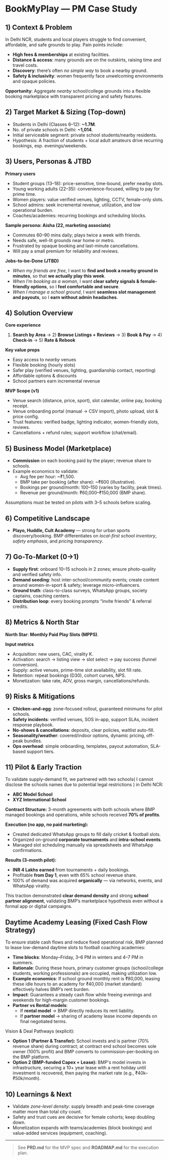 # BookMyPlay — PM Case Study

## 1) Context & Problem
In Delhi NCR, students and local players struggle to find convenient, affordable, and safe grounds to play. Pain points include:
- **High fees & memberships** at existing facilities.
- **Distance & access**: many grounds are on the outskirts, raising time and travel costs.
- **Discovery**: there’s often *no simple way* to book a nearby ground.
- **Safety & inclusivity**: women frequently face unwelcoming environments and opaque policies.

**Opportunity**: Aggregate *nearby* school/college grounds into a flexible booking marketplace with transparent pricing and safety features.

## 2) Target Market & Sizing (Top-down)
- Students in Delhi (Classes 6–12): **~1.7M**.
- No. of private schools in Delhi: **~1,014**.
- Initial serviceable segment: private school students/nearby residents.
- Hypothesis: A fraction of students + local adult amateurs drive recurring bookings, esp. evenings/weekends.

## 3) Users, Personas & JTBD
**Primary users**
- Student groups (13–18): price-sensitive, time-bound, prefer nearby slots.
- Young working adults (22–35): convenience-focused, willing to pay for prime time.
- Women players: value verified venues, lighting, CCTV, female-only slots.
- School admins: seek incremental revenue, utilization, and low operational burden.
- Coaches/academies: recurring bookings and scheduling blocks.

**Sample persona: Aisha (22, marketing associate)**
- Commutes 60–90 mins daily; plays twice a week with friends.
- Needs safe, well-lit grounds near home or metro.
- Frustrated by opaque booking and last-minute cancellations.
- Will pay a small premium for reliability and reviews.

**Jobs-to-be-Done (JTBD)**
- *When my friends are free*, I want to **find and book a nearby ground in minutes**, so that **we actually play this week**.
- *When I’m booking as a woman*, I want **clear safety signals & female-friendly options**, so I **feel comfortable and secure**.
- *When I manage a school ground*, I want **seamless slot management and payouts**, so I **earn without admin headaches**.

## 4) Solution Overview
**Core experience**
1) **Search by Area** → 2) **Browse Listings + Reviews** → 3) **Book & Pay** → 4) **Check-in** → 5) **Rate & Rebook**

**Key value props**
- Easy access to *nearby* venues
- Flexible booking (hourly slots)
- Safer play (verified venues, lighting, guardianship contact, reporting)
- Affordable options & discounts
- School partners earn incremental revenue

**MVP Scope (v1)**
- Venue search (distance, price, sport), slot calendar, online pay, booking receipt.
- Venue onboarding portal (manual → CSV import), photo upload, slot & price config.
- Trust features: verified badge, lighting indicator, women-friendly slots, reviews.
- Cancellations + refund rules; support workflow (chat/email).

## 5) Business Model (Marketplace)
- **Commission** on each booking paid by the player; revenue share to schools.
- Example economics to validate:
  - Avg fee per hour: ~₹1,500.
  - BMP take per booking (after share): ~₹600 (illustrative).
  - Bookings per ground/month: 100–150 (varies by facility, peak times).
  - Revenue per ground/month: ₹60,000–₹150,000 (BMP share).

Assumptions must be tested on pilots with 3–5 schools before scaling.

## 6) Competitive Landscape
- **Playo, Huddle, Cult Academy** — strong for urban sports discovery/booking. BMP differentiates on *local-first school inventory*, *safety emphasis*, and *pricing transparency*.

## 7) Go-To-Market (0→1)
- **Supply first**: onboard 10–15 schools in 2 zones; ensure photo-quality and verified safety info.
- **Demand seeding**: host inter-school/community events; create content around women-in-sport & safety; leverage micro-influencers.
- **Ground truth**: class-to-class surveys, WhatsApp groups, society captains, coaching centers.
- **Distribution loop**: every booking prompts “invite friends” & referral credits.

## 8) Metrics & North Star
**North Star**: **Monthly Paid Play Slots (MPPS)**.

**Input metrics**
- Acquisition: new users, CAC, virality K.
- Activation: search → listing view → slot select → pay success (funnel conversion).
- Supply: active venues, prime-time slot availability, slot fill rate.
- Retention: repeat bookings (D30), cohort curves, NPS.
- Monetization: take rate, AOV, gross margin, cancellations/refunds.

## 9) Risks & Mitigations
- **Chicken-and-egg**: zone-focused rollout, guaranteed minimums for pilot schools.
- **Safety incidents**: verified venues, SOS in-app, support SLAs, incident response playbook.
- **No-shows & cancellations**: deposits, clear policies, waitlist auto-fill.
- **Seasonality/weather**: covered/indoor options, dynamic pricing, off-peak bundles.
- **Ops overhead**: simple onboarding, templates, payout automation, SLA-based support tiers.

## 11) Pilot & Early Traction

To validate supply-demand fit, we partnered with two schools( I cannot disclose the schools names due to potential legal restrictions ) in Delhi NCR:

- **ABC Model School**  
- **XYZ International School**

**Contract Structure:** 3-month agreements with both schools where BMP managed bookings and operations, while schools received **70% of profits**.

**Execution (no app, no paid marketing):**
- Created dedicated WhatsApp groups to fill daily cricket & football slots.  
- Organized on-ground **corporate tournaments** and **intra-school events**.  
- Managed slot scheduling manually via spreadsheets and WhatsApp confirmations.  

**Results (3-month pilot):**
- **INR 4 Lakhs earned** from tournaments + daily bookings.  
- Profitable **from Day 1**, even with 65% school revenue share.  
- 100% of demand was acquired **organically** — via networks, events, and WhatsApp virality.  

This traction demonstrated **clear demand density** and strong **school partner alignment**, validating BMP’s marketplace hypothesis even without a formal app or digital campaigns.

## Daytime Academy Leasing (Fixed Cash Flow Strategy)

To ensure stable cash flows and reduce fixed operational risk, BMP planned to lease low-demand daytime slots to football coaching academies:

- **Time blocks**: Monday–Friday, 3–6 PM in winters and 4–7 PM in summers.  
- **Rationale**: During these hours, primary customer groups (school/college students, working professionals) are occupied, making utilization low.  
- **Example economics**: If school ground monthly rent is ₹80,000, leasing these idle hours to an academy for ₹40,000 (market standard) effectively halves BMP’s rent burden.  
- **Impact**: Guarantees a steady cash flow while freeing evenings and weekends for high-margin customer bookings.  
- **Partner vs Rental models**:  
  - If **rental model** → BMP directly reduces its rent liability.  
  - If **partner model** → sharing of academy lease income depends on final negotiated terms.  



Vision & Deal Pathways (explicit):
- **Option 1 (Partner & Transfer):** School invests and is partner (70% revenue share) during contract; at contract end school becomes sole owner (100% profit) and BMP converts to commission-per-booking on the BMP platform.
- **Option 2 (BMP-funded Capex + Lease):** BMP's model invests in infrastructure, securing a 10+ year lease with a rent holiday until investment is recovered, then paying the market rate (e.g., ₹40k–₹50k/month).


## 10) Learnings & Next
- Validate *zone-level density*: supply breadth and peak-time coverage matter more than total city count.
- Safety and trust cues are decisive for female cohorts; keep doubling down.
- Monetization expands with teams/academies (block bookings) and value-added services (equipment, coaching).

---

> See **PRD.md** for the MVP spec and **ROADMAP.md** for the execution plan.
